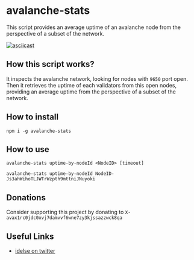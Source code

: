 # avalanche-stats
This script provides an average uptime of an avalanche node from the perspective of a subset of the network.

[![asciicast](https://asciinema.org/a/BZYLFB4w8WfMkf1ZicLomqMGe.svg)](https://asciinema.org/a/BZYLFB4w8WfMkf1ZicLomqMGe)

## How this script works?
It inspects the avalanche network, looking for nodes with `9650` port open. Then it retrieves the uptime of each validators from this open nodes, providing an average uptime from the perspective of a subset of the network.

## How to install
```
npm i -g avalanche-stats
```

## How to use
```
avalanche-stats uptime-by-nodeId <NodeID> [timeout]
```
```
avalanche-stats uptime-by-nodeId NodeID-Js3ahWihoTLJWTrWzpth9mttniJNuyoki
```

## Donations
Consider supporting this project by donating to `X-avax1rc0jdc0xvj7damvvf6wne7zy3kjssazzwck8qa`

## Useful Links
- [idelse on twitter](https://twitter.com/idelseresearch)
